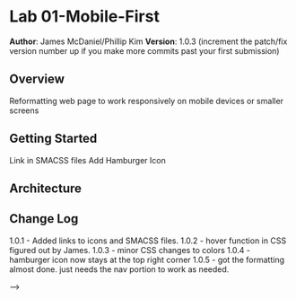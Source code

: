 # Lab 01-Mobile-First

**Author**: James McDaniel/Phillip Kim
**Version**: 1.0.3 (increment the patch/fix version number up if you make more commits past your first submission)

## Overview
Reformatting web page to work responsively on mobile devices or smaller screens

## Getting Started
<!-- done     Add Meta tags -->
<!-- done     Add link to normalize.css file -->
<!-- done     Add link to provided style sheet -->
Link in SMACSS files
Add Hamburger Icon

## Architecture
<!-- Provide a detailed description of the application design. What technologies (languages, libraries, etc) you're using, and any other relevant design information. -->

## Change Log
1.0.1 - Added links to icons and SMACSS files.
1.0.2 - hover function in CSS figured out by James.
1.0.3 - minor CSS changes to colors
1.0.4 - hamburger icon now stays at the top right corner
1.0.5 - got the formatting almost done.  just needs the nav portion to work as needed.
<!-- Use this are to document the iterative changes made to your application as each feature is successfully implemented. Use time stamps. Here's an examples:

01-01-2001 4:59pm - Application now has a fully-functional express server, with GET and POST routes for the book resource.

## Credits and Collaborations
<!-- Give credit (and a link) to other people or resources that helped you build this application. -->
-->